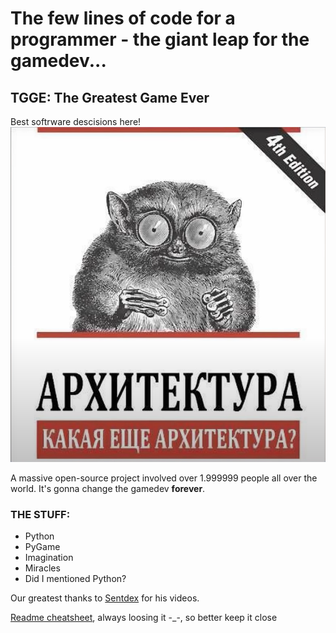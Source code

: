 # The few lines of code for a programmer - the giant leap for the gamedev...

## TGGE: The Greatest Game Ever

Best softrware descisions here!
![The Greatest logo gonna be here](https://github.com/Vsevalot/TGGE/blob/master/images/architecture.PNG "TGGE")

A massive open-source project involved over 1.999999 people all over the world.
It's gonna change the gamedev **forever**.

### THE STUFF:
- Python
- PyGame
- Imagination
- Miracles
- Did I mentioned Python?

Our greatest thanks to [Sentdex](https://github.com/Sentdex) for his videos.

[Readme cheatsheet](https://github.com/adam-p/markdown-here/wiki/Markdown-Cheatsheet), always loosing it -_-, so better keep it close
